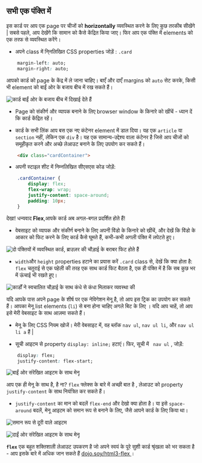 ## सभी एक पंक्ति में

इस कार्ड पर आप एक page पर चीजों को **horizontally** व्यवस्थित करने के लिए कुछ तरकीब सीखेंगे | सबसे पहले, आप देखेंगे कि सामान को कैसे केंद्रित किया जाए। फिर आप एक पंक्ति में elements को एक तरफ से व्यवस्थित करेंगे।

+ अपने class में नि्नलिखित CSS properties जोड़ें : `.card` 

```css
    margin-left: auto;
    margin-right: auto;
```

आपको कार्ड को page के केंद्र में ले जाना चाहिए। बाएँ और दाएँ margins को `auto` सेट करके, किसी भी element को बाईं ओर के बजाय बीच में रख सकते हैं।

![कार्ड बाईं ओर के बजाय बीच में दिखाई देते हैं](images/marginAuto.png)

+ Page को संकीर्ण और व्यापक बनाने के लिए browser window के किनारे को खींचें - ध्यान दें कि कार्ड केंद्रित रहें।

+ कार्ड के सभी लिंक आप बस एक नए कंटेनर element में डाल दिया। यह एक `article` या `section` नहीं, लेकिन एक `div` है। यह एक सामान्य-उद्देश्य वाला कंटेनर है जिसे आप चीजों को समूहीकृत करने और अच्छे लेआउट बनाने के लिए उपयोग कर सकते हैं।

```html
    <div class="cardContainer">
```

+ अपनी स्टाइल शीट में निम्नलिखित सीएसएस कोड जोड़ें:

```css
    .cardContainer {
        display: flex;
        flex-wrap: wrap;
        justify-content: space-around;
        padding: 10px;
    }
```

देखा! धन्यवाद **Flex**,आपके कार्ड अब अगल-बगल प्रदर्शित होते हैं!

+ वेबसाइट को व्यापक और संकीर्ण बनाने के लिए अपनी विंडो के किनारे को खींचें, और देखें कि विंडो के आकार को फिट करने के लिए कार्ड कैसे घूमते हैं, कभी-कभी अगली पंक्ति में लपेटते हुए।

![दो पंक्तियों में व्यवस्थित कार्ड, ब्राउज़र की चौड़ाई के बराबर फिट होते हैं](images/flexSideBySide.png)

+ `width`और `height` properties हटाने का प्रयास करें `.card` class से, देखें कि क्या होता है: `flex` चतुराई से एक पहेली की तरह एक साथ कार्ड फिट बैठता है, एक ही पंक्ति में है कि सब कुछ भर में ऊंचाई भी रखते हुए। 

![कार्डों ने स्वचालित चौड़ाई के साथ कंधे से कंधा मिलाकर व्यवस्था की](images/flexAutoWidths.png)

यदि आपके पास अपने page के शीर्ष पर एक नेविगेशन मेनू है, तो आप इस ट्रिक का उपयोग कर सकते हैं। आपका मेनू list elements (`li`) से बना होना चाहिए अगले बिट के लिए । यदि आप चाहें, तो आप इसे मेरी वेबसाइट के साथ आज़मा सकते हैं।

+ मेनू के लिए CSS नियम खोजें। मेरी वेबसाइट में, वह ब्लॉक `nav ul`, `nav ul li`, और `nav ul li a` हैं |

+ सूची आइटम से property `display: inline;` हटाएं। फिर, सूची में ` nav ul` , जोड़ें:

```css
    display: flex;
    justify-content: flex-start;
```

![बाईं ओर संरेखित आइटम के साथ मेनू](images/flexMenuStart.png)

आप एक ही मेनू के साथ है, है ना? `flex` फ्लेक्स के बारे में अच्छी बात है , लेआउट को property `justify-content` के साथ नियंत्रित कर सकते हैं।

+ `justify-content` का मान को बदलें `flex-end` और देखो क्या होता है। या इसे `space-around` बदलें, मेनू आइटम को समान रूप से बनाने के लिए, जैसे आपने कार्ड के लिए किया था।

![समान रूप से दूरी वाले आइटम](images/flexMenuSpace.png)

![दाईं ओर संरेखित आइटम के साथ मेनू](images/flexMenuEnd.png)

**`flex`** एक बहुत शक्तिशाली लेआउट उपकरण है जो अपने स्वयं के पूरे सुशी कार्ड श्रृंखला को भर सकता है - आप इसके बारे में अधिक जान सकते हैं [ dojo.soy/html3-flex ](http://dojo.soy/html3-flex) ।
